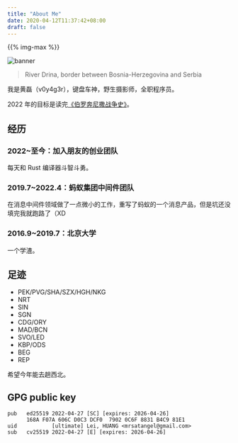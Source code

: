 ```yaml
---
title: "About Me"
date: 2020-04-12T11:37:42+08:00
draft: false
---
```


{{% img-max %}}

![banner](https://gw.alipayobjects.com/zos/antfincdn/oCf%26nwiV%26R/XQARE1908-small.jpg)
> River Drina, border between Bosnia-Herzegovina and Serbia

我是黄磊（v0y4g3r），键盘车神，野生摄影师，全职程序员。

2022 年的目标是读完[《伯罗奔尼撒战争史》](https://item.jd.com/12222896.html)。

## 经历

### 2022~至今：加入朋友的创业团队

每天和 Rust 编译器斗智斗勇。

### 2019.7~2022.4：蚂蚁集团中间件团队

在消息中间件领域做了一点微小的工作，重写了蚂蚁的一个消息产品，但是坑还没填完我就跑路了（XD

### 2016.9~2019.7：北京大学

一个学渣。

## 足迹

- PEK/PVG/SHA/SZX/HGH/NKG
- NRT
- SIN
- SGN
- CDG/ORY
- MAD/BCN
- SVO/LED
- KBP/ODS
- BEG
- REP

希望今年能去趟西北。

## GPG public key

```
pub   ed25519 2022-04-27 [SC] [expires: 2026-04-26]
      168A F07A 606C D0C3 DCF0  7902 0C6F 8831 B4C9 81E1
uid           [ultimate] Lei, HUANG <mrsatangel@gmail.com>
sub   cv25519 2022-04-27 [E] [expires: 2026-04-26]
```

